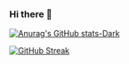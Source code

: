 ### Hi there 👋

<!--
**KipmurkorDev/KipmurkorDev** is a ✨ _special_ ✨ repository because its `README.md` (this file) appears on your GitHub profile.

Here are some ideas to get you started:

- 🔭 I’m currently working on ...
- 🌱 I’m currently learning ...
- 👯 I’m looking to collaborate on ...
- 🤔 I’m looking for help with ...
- 💬 Ask me about ...
- 📫 How to reach me: ...
- 😄 Pronouns: ...
- ⚡ Fun fact: ...
-->
<!-- ![Anurag's GitHub stats](https://github-readme-stats.vercel.app/api?username=KipmurkorDev&count_private=true) -->
<!-- ![Anurag's GitHub stats](https://github-readme-stats.vercel.app/api?username=KipmurkorDev&show_icons=true&count_private=true)) -->
[![Anurag's GitHub stats-Dark](https://github-readme-stats.vercel.app/api?username=KipmurkorDev&count_private=true&show_icons=true&theme=dark#gh-dark-mode-only)](https://github.com/anuraghazra/github-readme-stats#gh-dark-mode-only)

[![GitHub Streak](http://github-readme-streak-stats.herokuapp.com?user=KipmurkorDev&theme=dark)](https://git.io/streak-stats)
